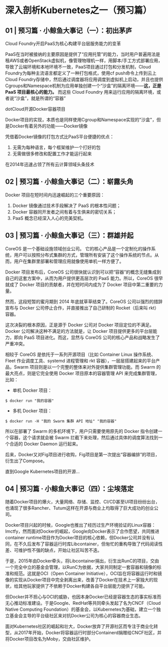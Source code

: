 # 深入剖析Kubernetes之一（预习篇）


## 01 | 预习篇 · 小鲸鱼大事记（一）：初出茅庐

Cloud Foundry开启PaaS为核心构建平台层服务能力的变革

PaaS在当时被接纳的主要原因是提供了“应用托管”的能力，当时用户普遍用法是租AWS或者OpenStack虚拟机，像管理物理机一样，用脚本/手工方式部署应用，导致了云端环境和本地环境不一致，PaaS项目通过打包和分发机制，Cloud Foundry为每种主流语言都定义了一种打包格式，使用cf push命令上传到云上Cloud Foundry存储中，然后通过调度器将应用调度到虚拟机上启动，并且也提供Cgroups和Namespace机制为应用单独创建一个“沙盒”的隔离环境——**这，正是 PaaS 项目最核心的能力。** 而这些 Cloud Foundry 用来运行应用的隔离环境，或者说“沙盒”，就是所谓的“容器”

dotCloud开源Docker容器项目

Docker项目的实现，本质也是同样使用Cgroup和Namespace实现的"沙盒"，但是Docker有着另外的功能——Docker镜像

凭借着Docker镜像的打包方式比PaaS平台便捷的优点：

1. 无需为每种语言，每个框架维护一个打好的包
2. 无需做很多修改和配置工作才能运行起来

在2014年迅速占领了所有云计算领域头条技术

## 02 | 预习篇 · 小鲸鱼大事记（二）：崭露头角

 Docker 项目在短时间内迅速崛起的三个重要原因：

1. Docker 镜像通过技术手段解决了 PaaS 的根本性问题；
2. Docker 容器同开发者之间有着与生俱来的密切关系；
3. PaaS 概念已经深入人心的完美契机。

## 03 | 预习篇 · 小鲸鱼大事记（三）：群雄并起

CoreOS 是一个基础设施领域创业公司。 它的核心产品是一个定制化的操作系统，用户可以按照分布式集群的方式，管理所有安装了这个操作系统的节点。从而，用户在集群里部署和管理应用就像使用单机一样方便了。

Docker 项目发布后，CoreOS 公司很快就认识到可以把“容器”的概念无缝集成到自己的这套方案中，从而为用户提供更高层次的 PaaS 能力。所以，CoreOS 很早就成了 Docker 项目的贡献者，并在短时间内成为了 Docker 项目中第二重要的力量。

然而，这段短暂的蜜月期到 2014 年底就草草结束了。CoreOS 公司以强烈的措辞宣布与 Docker 公司停止合作，并直接推出了自己研制的 Rocket（后来叫 rkt）容器。

这次决裂的根本原因，正是源于 Docker 公司对 Docker 项目定位的不满足。Docker 公司解决这种不满足的方法就是，让 Docker 项目提供更多的平台层能力，即向 PaaS 项目进化。而这，显然与 CoreOS 公司的核心产品和战略发生了严重冲突。

相较于 CoreOS 是依托于一系列开源项目（比如 Container Linux 操作系统、Fleet 作业调度工具、systemd 进程管理和 rkt 容器），一层层搭建起来的平台产品，Swarm 项目则是以一个完整的整体来对外提供集群管理功能。而 Swarm 的最大亮点，则是它完全使用 Docker 项目原本的容器管理 API 来完成集群管理，比如：

- 单机 Docker 项目：

```shell
$ docker run "我的容器"
```

- 多机 Docker 项目：

```shell
$ docker run -H "我的 Swarm 集群 API 地址" "我的容器"
```

所以在部署了 Swarm 的多机环境下，用户只需要使用原先的 Docker 指令创建一个容器，这个请求就会被 Swarm 拦截下来处理，然后通过具体的调度算法找到一个合适的 Docker Daemon 运行起来。

后来，Docker又对Fig项目进行收购，Fig项目是第一次提出“容器编排”的项目，衍生出了Compose。

直到Google Kubernetes项目的开源...

## 04 | 预习篇 · 小鲸鱼大事记（四）：尘埃落定

随着Docker项目的爆火，大量网络、存储、监控、CI/CD甚至UI项目纷纷出台，也涌现了很多Rancher、Tutum这样在开源与商业上均取得了巨大成功的创业公司。

Docker项目兴起的时候，Google也推出了经历过生产环境验证的Linux容器：Imctfy，然而面对Docker的崛起，Google向Docker表示了合作愿望，共同推进container runtime项目作为Docker项目的核心依赖，但Docker公司并没有认同，在不久后发布了容器运行时库Libcontainer，但匆忙的重构导致了代码阅读性差、可维护性不强的缺点，开始让社区叫苦不迭。

于是，2015年由Docker牵头，将Libcontainer捐出，衍生出RunC的项目，交由一个完全中立的基金会管理，以RunC为依据，大家共同制定一套容器和镜像的标准和规范。这就是OCI（Open Container Initiative），OCI旨在将容器运行时和镜像的实现从Docker项目中完全剥离出来，改善了Docker在技术上一家独大的现状，给其他玩家提供了不依赖于Docker构建各自平台层能力提供了可能。

但Docker并不担心与OCI的威胁，也因本身Docker已经是容器生态的事实标准而无心推动标准建设。于是Google、RedHat等共同牵头发起了名为CNCF（Cloud Native Computing Foundation）的基金会，以Kubernetes为基础，建立一个独立基金会主导的平台级社区来对抗Docker公司为核心的容器商业生态。

面对Kubernetes社区的崛起和壮大，Docker放弃了开源社区而专注于商业化转型，从2017年开始，Docker将容器运行时部分Containerd捐赠给CNCF社区，并将Docker项目改名为Moby，交由社区维护。

